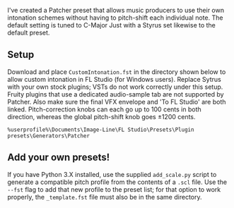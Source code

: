 I've created a Patcher preset that allows music producers to use their own intonation schemes without having to pitch-shift each individual note. The default setting is tuned to C-Major Just with a Styrus set likewise to the default preset.

## Setup

Download and place `CustomIntonation.fst` in the directory shown below to allow custom intonation in FL Studio (for Windows users). Replace Sytrus with your own stock plugins; VSTs do not work correctly under this setup. Fruity plugins that use a dedicated audio-sample tab are not supported by Patcher. Also make sure the final VFX envelope and 'To FL Studio' are both linked. Pitch-correction knobs can each go up to 100 cents in both direction, whereas the global pitch-shift knob goes ±1200 cents.

```console
%userprofile%\Documents\Image-Line\FL Studio\Presets\Plugin presets\Generators\Patcher
```

## Add your own presets!

If you have Python 3.X installed, use the supplied `add_scale.py` script to generate a compatible pitch profile from the contents of a `.scl` file. Use the `--fst` flag to add that new profile to the preset list; for that option to work properly, the `_template.fst` file must also be in the same directory.
